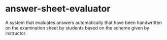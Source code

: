 # answer-sheet-evaluator
A system that evaluates answers automatically that have been handwritten on the examination sheet by students based on the scheme given by instructor.
